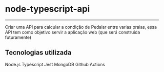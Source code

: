 # node-typescript-api

________________________________________________________________________
Criar uma API para calcular  a condição de Pedalar  entre varias praias, essa API tem como objetivo servir a aplicação web (que será construida futuramente)

## Tecnologias utilizada

Node.js
Typescript
Jest
MongoDB
Github Actions
